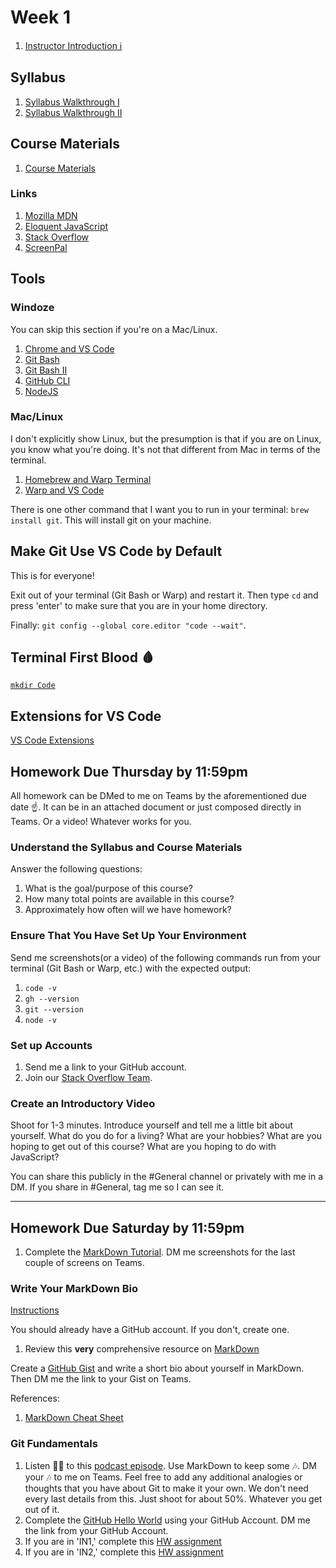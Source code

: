 # Week 1

1. [Instructor Introduction ℹ️](https://screenpal.com/watch/cZVIFYVJ1eq)

## Syllabus

1. [Syllabus Walkthrough I](https://somup.com/cZVIqTkzhp)
1. [Syllabus Walkthrough II](https://somup.com/cZVIqRkz1t)

## Course Materials

1. [Course Materials](https://somup.com/cZVIYokz1E)

### Links

1. [Mozilla MDN](https://developer.mozilla.org/en-US/docs/Learn/JavaScript)
2. [Eloquent JavaScript](https://eloquentjavascript.net)
3. [Stack Overflow](https://stackoverflowteams.com/c/swic-js)
4. [ScreenPal](https://screenpal.com)

## Tools

### Windoze

You can skip this section if you're on a Mac/Linux.

1. [Chrome and VS Code](https://somup.com/cZVIYokz1E)
1. [Git Bash](https://somup.com/cZVIYmkzir)
1. [Git Bash II](https://somup.com/cZVIY9kzip)
1. [GitHub CLI](https://somup.com/cZVIr6kziL)
1. [NodeJS](https://somup.com/cZVIrDkzjV)

### Mac/Linux

I don't explicitly show Linux, but the presumption is that if you are on Linux, you know what you're doing. It's not that different from Mac in terms of the terminal.

1. [Homebrew and Warp Terminal](https://somup.com/cZVIrykzj0)
1. [Warp and VS Code](https://somup.com/cZVIrmkzjK)

There is one other command that I want you to run in your terminal: `brew install git`. This will install git on your machine.

## Make Git Use VS Code by Default

This is for everyone!

Exit out of your terminal (Git Bash or Warp) and restart it. Then type `cd` and press 'enter' to make sure that you are in your home directory.

Finally: `git config --global core.editor "code --wait"`.

## Terminal First Blood 🩸

[`mkdir Code`](https://somup.com/cZVI36kzQq)

## Extensions for VS Code

[VS Code Extensions](https://somup.com/cZVI3wkzQE)

## Homework Due Thursday by 11:59pm

All homework can be DMed to me on Teams by the aforementioned due date ☝️. It can be in an attached document or just composed directly in Teams. Or a video! Whatever works for you.

### Understand the Syllabus and Course Materials

Answer the following questions:

1. What is the goal/purpose of this course?
1. How many total points are available in this course?
1. Approximately how often will we have homework?

### Ensure That You Have Set Up Your Environment

Send me screenshots(or a video) of the following commands run from your terminal (Git Bash or Warp, etc.) with the expected output:

1. `code -v`
1. `gh --version`
1. `git --version`
1. `node -v`

### Set up Accounts

1. Send me a link to your GitHub account.
1. Join our [Stack Overflow Team](https://stackoverflowteams.com/c/swic-js).

### Create an Introductory Video

Shoot for 1-3 minutes. Introduce yourself and tell me a little bit about yourself. What do you do for a living? What are your hobbies? What are you hoping to get out of this course? What are you hoping to do with JavaScript?

You can share this publicly in the #General channel or privately with me in a DM. If you share in #General, tag me so I can see it.

---

## Homework Due Saturday by 11:59pm

1. Complete the [MarkDown Tutorial](https://www.markdowntutorial.com/). DM me screenshots for the last couple of screens on Teams.

### Write Your MarkDown Bio

[Instructions](https://somup.com/cZVI0hkz6q)

You should already have a GitHub account. If you don't, create one.

1. Review this **very** comprehensive resource on [MarkDown](https://docs.github.com/en/get-started/writing-on-github/getting-started-with-writing-and-formatting-on-github/basic-writing-and-formatting-syntax)

Create a [GitHub Gist](https://gist.github.com/) and write a short bio about yourself in MarkDown. Then DM me the link to your Gist on Teams.

References:

1. [MarkDown Cheat Sheet](https://enterprise.github.com/downloads/en/markdown-cheatsheet.pdf)

### Git Fundamentals

1. Listen 👂🏾 to this [podcast episode](https://syntax.fm/show/286/git-fundamentals). Use MarkDown to keep some 🎶. DM your 🎶 to me on Teams. Feel free to add any additional analogies or thoughts that you have about Git to make it your own. We don't need every last details from this. Just shoot for about 50%. Whatever you get out of it.
1. Complete the [GitHub Hello World](https://docs.github.com/en/get-started/quickstart/hello-world) using your GitHub Account. DM me the link from your GitHub Account.
1. If you are in 'IN1,' complete this [HW assignment](https://classroom.github.com/assignment-invitations/5aa183292e8bf9744e88ab76252f71cc)
1. If you are in 'IN2,' complete this [HW assignment](https://classroom.github.com/assignment-invitations/fd2e109b9f083d25af7c9b2a8c9ac991)
